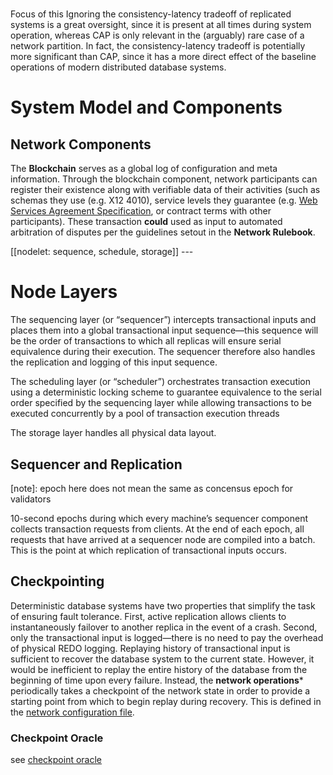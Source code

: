 # 

Focus of this Ignoring the consistency-latency tradeoff of replicated
systems is a great oversight, since it is present at all times during
system operation, whereas CAP is only relevant in the (arguably) rare
case of a network partition. In fact, the consistency-latency tradeoff
is potentially more significant than CAP, since it has a more direct
effect of the baseline operations of modern distributed database
systems.

# System Model and Components

## Network Components

The **Blockchain** serves as a global log of configuration and meta
information. Through the blockchain component, network participants can
register their existence along with verifiable data of their activities
(such as schemas they use (e.g. X12 4010), service levels they guarantee
(e.g. [Web Services Agreement
Specification](https://www.ogf.org/documents/GFD.107.pdf), or contract
terms with other participants). These transaction **could** used as
input to automated arbitration of disputes per the guidelines setout in
the **Network Rulebook**.

\[\[nodelet: sequence, schedule, storage\]\] ---

# Node Layers

The sequencing layer (or “sequencer”) intercepts transactional inputs
and places them into a global transactional input sequence—this sequence
will be the order of transactions to which all replicas will ensure
serial equivalence during their execution. The sequencer therefore also
handles the replication and logging of this input sequence.

The scheduling layer (or “scheduler”) orchestrates transaction execution
using a deterministic locking scheme to guarantee equivalence to the
serial order specified by the sequencing layer while allowing
transactions to be executed concurrently by a pool of transaction
execution threads

The storage layer handles all physical data layout.

## Sequencer and Replication

\[note\]: epoch here does not mean the same as concensus epoch for
validators

10-second epochs during which every machine’s sequencer component
collects transaction requests from clients. At the end of each epoch,
all requests that have arrived at a sequencer node are compiled into a
batch. This is the point at which replication of transactional inputs
occurs.

## Checkpointing

Deterministic database systems have two properties that simplify the
task of ensuring fault tolerance. First, active replication allows
clients to instantaneously failover to another replica in the event of a
crash. Second, only the transactional input is logged—there is no need
to pay the overhead of physical REDO logging. Replaying history of
transactional input is sufficient to recover the database system to the
current state. However, it would be inefficient to replay the entire
history of the database from the beginning of time upon every failure.
Instead, the **network operations**\* periodically takes a checkpoint of
the network state in order to provide a starting point from which to
begin replay during recovery. This is defined in the [network
configuration file](network.json).

### Checkpoint Oracle

see [checkpoint oracle](https://github.com/freight-trust/checkpoint)
